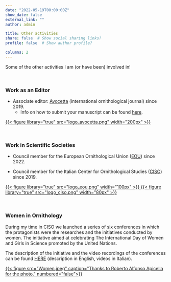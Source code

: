 ```yaml
---
date: "2022-05-19T00:00:00Z"
show_date: false
external_link: ""
author: admin

title: Other activities
share: false  # Show social sharing links?
profile: false  # Show author profile?

columns: 2
---
```



Some of the other activities I am (or have been) involved in!

<p>&nbsp;</p>

### Work as an Editor


- Associate editor: <a href="https://www.avocetta.org/" target="_blank" rel="noopener noreferrer">Avocetta</a> (international ornithological journal) since 2019. 
    - Info on how to submit your manuscript can be found <a href="https://www.avocetta.org/author-guidelines/" target="_blank" rel="noopener noreferrer">here</a>.

<a href="https://www.avocetta.org/">
{{< figure library="true" src="logo_avocetta.png" width="200px" >}}
</a>

<p>&nbsp;</p>
 
### Work in Scientific Societies

- Council member for the European Ornithological Union (<a href="https://eounion.org/" target="_blank" rel="noopener noreferrer">EOU</a>) since 2022.  



- Council member for the Italian Center for Ornithological Studies (<a href="https://ciso-coi.it/en/" target="_blank" rel="noopener noreferrer">CISO</a>) since 2019.  



<div class="row justify-content-center">
<a href="https://eounion.org/" target="_blank" rel="noopener noreferrer">
{{< figure library="true" src="logo_eou.png" width="100px" >}}
</a>
<a href="https://ciso-coi.it/en/" target="_blank" rel="noopener noreferrer">
{{< figure library="true" src="logo_ciso.png" width="80px" >}}
</a>
</div>



<p>&nbsp;</p>

### Women in Ornithology


During my time in CISO we launched a series of six conferences in which the protagonists were the researches and the initiatives conducted by women. The initiative aimed at celebrating The International Day of Women and Girls in Science promoted by the United Nations.

The description of the initiative and the video recordings of the conferences can be found <a href="https://ciso-coi.it/en/attivita/le-donne-nellornitologia/" target="_blank" rel="noopener noreferrer">HERE</a> (description in English, videos in Italian).

<a href="https://ciso-coi.it/en/attivita/le-donne-nellornitologia/" target="_blank" rel="noopener noreferrer">
{{< figure src="Women.jpeg" caption="Thanks to Roberto Alfonso Apicella for the photo." numbered="false">}}
</a>

